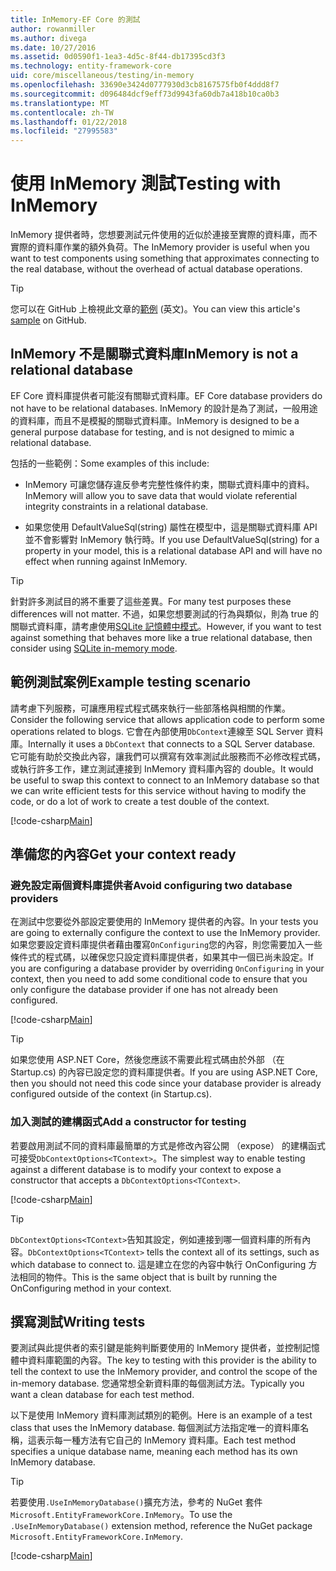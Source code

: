 ```yaml
---
title: InMemory-EF Core 的測試
author: rowanmiller
ms.author: divega
ms.date: 10/27/2016
ms.assetid: 0d0590f1-1ea3-4d5c-8f44-db17395cd3f3
ms.technology: entity-framework-core
uid: core/miscellaneous/testing/in-memory
ms.openlocfilehash: 33690e3424d0777930d3cb8167575fb0f4ddd8f7
ms.sourcegitcommit: d096484dcf9eff73d9943fa60db7a418b10ca0b3
ms.translationtype: MT
ms.contentlocale: zh-TW
ms.lasthandoff: 01/22/2018
ms.locfileid: "27995583"
---
```

# <a name="testing-with-inmemory"></a><span data-ttu-id="3d1dc-102">使用 InMemory 測試</span><span class="sxs-lookup"><span data-stu-id="3d1dc-102">Testing with InMemory</span></span>

<span data-ttu-id="3d1dc-103">InMemory 提供者時，您想要測試元件使用的近似於連接至實際的資料庫，而不實際的資料庫作業的額外負荷。</span><span class="sxs-lookup"><span data-stu-id="3d1dc-103">The InMemory provider is useful when you want to test components using something that approximates connecting to the real database, without the overhead of actual database operations.</span></span>

> [!TIP]  
> <span data-ttu-id="3d1dc-104">您可以在 GitHub 上檢視此文章的[範例](https://github.com/aspnet/EntityFramework.Docs/tree/master/samples/core/Miscellaneous/Testing) \(英文\)。</span><span class="sxs-lookup"><span data-stu-id="3d1dc-104">You can view this article's [sample](https://github.com/aspnet/EntityFramework.Docs/tree/master/samples/core/Miscellaneous/Testing) on GitHub.</span></span>

## <a name="inmemory-is-not-a-relational-database"></a><span data-ttu-id="3d1dc-105">InMemory 不是關聯式資料庫</span><span class="sxs-lookup"><span data-stu-id="3d1dc-105">InMemory is not a relational database</span></span>

<span data-ttu-id="3d1dc-106">EF Core 資料庫提供者可能沒有關聯式資料庫。</span><span class="sxs-lookup"><span data-stu-id="3d1dc-106">EF Core database providers do not have to be relational databases.</span></span> <span data-ttu-id="3d1dc-107">InMemory 的設計是為了測試，一般用途的資料庫，而且不是模擬的關聯式資料庫。</span><span class="sxs-lookup"><span data-stu-id="3d1dc-107">InMemory is designed to be a general purpose database for testing, and is not designed to mimic a relational database.</span></span>

<span data-ttu-id="3d1dc-108">包括的一些範例：</span><span class="sxs-lookup"><span data-stu-id="3d1dc-108">Some examples of this include:</span></span>
* <span data-ttu-id="3d1dc-109">InMemory 可讓您儲存違反參考完整性條件約束，關聯式資料庫中的資料。</span><span class="sxs-lookup"><span data-stu-id="3d1dc-109">InMemory will allow you to save data that would violate referential integrity constraints in a relational database.</span></span>

* <span data-ttu-id="3d1dc-110">如果您使用 DefaultValueSql(string) 屬性在模型中，這是關聯式資料庫 API 並不會影響對 InMemory 執行時。</span><span class="sxs-lookup"><span data-stu-id="3d1dc-110">If you use DefaultValueSql(string) for a property in your model, this is a relational database API and will have no effect when running against InMemory.</span></span>

> [!TIP]  
> <span data-ttu-id="3d1dc-111">針對許多測試目的將不重要了這些差異。</span><span class="sxs-lookup"><span data-stu-id="3d1dc-111">For many test purposes these differences will not matter.</span></span> <span data-ttu-id="3d1dc-112">不過，如果您想要測試的行為與類似，則為 true 的關聯式資料庫，請考慮使用[SQLite 記憶體中模式](sqlite.md)。</span><span class="sxs-lookup"><span data-stu-id="3d1dc-112">However, if you want to test against something that behaves more like a true relational database, then consider using [SQLite in-memory mode](sqlite.md).</span></span>

## <a name="example-testing-scenario"></a><span data-ttu-id="3d1dc-113">範例測試案例</span><span class="sxs-lookup"><span data-stu-id="3d1dc-113">Example testing scenario</span></span>

<span data-ttu-id="3d1dc-114">請考慮下列服務，可讓應用程式程式碼來執行一些部落格與相關的作業。</span><span class="sxs-lookup"><span data-stu-id="3d1dc-114">Consider the following service that allows application code to perform some operations related to blogs.</span></span> <span data-ttu-id="3d1dc-115">它會在內部使用`DbContext`連線至 SQL Server 資料庫。</span><span class="sxs-lookup"><span data-stu-id="3d1dc-115">Internally it uses a `DbContext` that connects to a SQL Server database.</span></span> <span data-ttu-id="3d1dc-116">它可能有助於交換此內容，讓我們可以撰寫有效率測試此服務而不必修改程式碼，或執行許多工作，建立測試連接到 InMemory 資料庫內容的 double。</span><span class="sxs-lookup"><span data-stu-id="3d1dc-116">It would be useful to swap this context to connect to an InMemory database so that we can write efficient tests for this service without having to modify the code, or do a lot of work to create a test double of the context.</span></span>

[!code-csharp[Main](../../../../samples/core/Miscellaneous/Testing/BusinessLogic/BlogService.cs)]

## <a name="get-your-context-ready"></a><span data-ttu-id="3d1dc-117">準備您的內容</span><span class="sxs-lookup"><span data-stu-id="3d1dc-117">Get your context ready</span></span>

### <a name="avoid-configuring-two-database-providers"></a><span data-ttu-id="3d1dc-118">避免設定兩個資料庫提供者</span><span class="sxs-lookup"><span data-stu-id="3d1dc-118">Avoid configuring two database providers</span></span>

<span data-ttu-id="3d1dc-119">在測試中您要從外部設定要使用的 InMemory 提供者的內容。</span><span class="sxs-lookup"><span data-stu-id="3d1dc-119">In your tests you are going to externally configure the context to use the InMemory provider.</span></span> <span data-ttu-id="3d1dc-120">如果您要設定資料庫提供者藉由覆寫`OnConfiguring`您的內容，則您需要加入一些條件式的程式碼，以確保您只設定資料庫提供者，如果其中一個已尚未設定。</span><span class="sxs-lookup"><span data-stu-id="3d1dc-120">If you are configuring a database provider by overriding `OnConfiguring` in your context, then you need to add some conditional code to ensure that you only configure the database provider if one has not already been configured.</span></span>

[!code-csharp[Main](../../../../samples/core/Miscellaneous/Testing/BusinessLogic/BloggingContext.cs#OnConfiguring)]

> [!TIP]  
> <span data-ttu-id="3d1dc-121">如果您使用 ASP.NET Core，然後您應該不需要此程式碼由於外部 （在 Startup.cs) 的內容已設定您的資料庫提供者。</span><span class="sxs-lookup"><span data-stu-id="3d1dc-121">If you are using ASP.NET Core, then you should not need this code since your database provider is already configured outside of the context (in Startup.cs).</span></span>

### <a name="add-a-constructor-for-testing"></a><span data-ttu-id="3d1dc-122">加入測試的建構函式</span><span class="sxs-lookup"><span data-stu-id="3d1dc-122">Add a constructor for testing</span></span>

<span data-ttu-id="3d1dc-123">若要啟用測試不同的資料庫最簡單的方式是修改內容公開 （expose） 的建構函式可接受`DbContextOptions<TContext>`。</span><span class="sxs-lookup"><span data-stu-id="3d1dc-123">The simplest way to enable testing against a different database is to modify your context to expose a constructor that accepts a `DbContextOptions<TContext>`.</span></span>

[!code-csharp[Main](../../../../samples/core/Miscellaneous/Testing/BusinessLogic/BloggingContext.cs#Constructors)]

> [!TIP]  
> <span data-ttu-id="3d1dc-124">`DbContextOptions<TContext>`告知其設定，例如連接到哪一個資料庫的所有內容。</span><span class="sxs-lookup"><span data-stu-id="3d1dc-124">`DbContextOptions<TContext>` tells the context all of its settings, such as which database to connect to.</span></span> <span data-ttu-id="3d1dc-125">這是建立在您的內容中執行 OnConfiguring 方法相同的物件。</span><span class="sxs-lookup"><span data-stu-id="3d1dc-125">This is the same object that is built by running the OnConfiguring method in your context.</span></span>

## <a name="writing-tests"></a><span data-ttu-id="3d1dc-126">撰寫測試</span><span class="sxs-lookup"><span data-stu-id="3d1dc-126">Writing tests</span></span>

<span data-ttu-id="3d1dc-127">要測試與此提供者的索引鍵是能夠判斷要使用的 InMemory 提供者，並控制記憶體中資料庫範圍的內容。</span><span class="sxs-lookup"><span data-stu-id="3d1dc-127">The key to testing with this provider is the ability to tell the context to use the InMemory provider, and control the scope of the in-memory database.</span></span> <span data-ttu-id="3d1dc-128">您通常想全新資料庫的每個測試方法。</span><span class="sxs-lookup"><span data-stu-id="3d1dc-128">Typically you want a clean database for each test method.</span></span>

<span data-ttu-id="3d1dc-129">以下是使用 InMemory 資料庫測試類別的範例。</span><span class="sxs-lookup"><span data-stu-id="3d1dc-129">Here is an example of a test class that uses the InMemory database.</span></span> <span data-ttu-id="3d1dc-130">每個測試方法指定唯一的資料庫名稱，這表示每一種方法有它自己的 InMemory 資料庫。</span><span class="sxs-lookup"><span data-stu-id="3d1dc-130">Each test method specifies a unique database name, meaning each method has its own InMemory database.</span></span>

>[!TIP]
> <span data-ttu-id="3d1dc-131">若要使用`.UseInMemoryDatabase()`擴充方法，參考的 NuGet 套件`Microsoft.EntityFrameworkCore.InMemory`。</span><span class="sxs-lookup"><span data-stu-id="3d1dc-131">To use the `.UseInMemoryDatabase()` extension method, reference the NuGet package `Microsoft.EntityFrameworkCore.InMemory`.</span></span>

[!code-csharp[Main](../../../../samples/core/Miscellaneous/Testing/TestProject/InMemory/BlogServiceTests.cs)]

